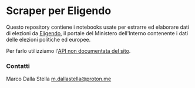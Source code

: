 # Scraper per Eligendo

Questo repository contiene i notebooks usate per estrarre ed elaborare dati di elezioni da [Eligendo](https://dait.interno.gov.it/elezioni), il portale del Ministero dell'Interno contenente i dati delle elezioni politiche ed europee.

Per farlo utilizziamo l'[API non documentata del sito](https://inspectelement.org/apis.html).

### Contatti

Marco Dalla Stella
m.dallastella@proton.me
